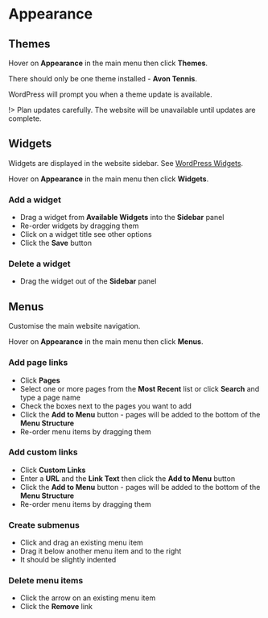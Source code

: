 # Appearance

## Themes

Hover on **Appearance** in the main menu then click **Themes**.

There should only be one theme installed - **Avon Tennis**.

WordPress will prompt you when a theme update is available.

!> Plan updates carefully. The website will be unavailable until updates are complete.

## Widgets

Widgets are displayed in the website sidebar. See [WordPress Widgets](https://codex.wordpress.org/WordPress_Widgets).

Hover on **Appearance** in the main menu then click **Widgets**.

### Add a widget

- Drag a widget from **Available Widgets** into the **Sidebar** panel
- Re-order widgets by dragging them
- Click on a widget title see other options
- Click the **Save** button

### Delete a widget

- Drag the widget out of the **Sidebar** panel

## Menus

Customise the main website navigation.

Hover on **Appearance** in the main menu then click **Menus**.

### Add page links

- Click **Pages**
- Select one or more pages from the **Most Recent** list or click **Search** and type a page name
- Check the boxes next to the pages you want to add
- Click the **Add to Menu** button - pages will be added to the bottom of the **Menu Structure**
- Re-order menu items by dragging them

### Add custom links

- Click **Custom Links**
- Enter a **URL** and the **Link Text** then click the **Add to Menu** button
- Click the **Add to Menu** button - pages will be added to the bottom of the **Menu Structure**
- Re-order menu items by dragging them

### Create submenus

- Click and drag an existing menu item
- Drag it below another menu item and to the right
- It should be slightly indented

### Delete menu items

- Click the arrow on an existing menu item
- Click the **Remove** link

